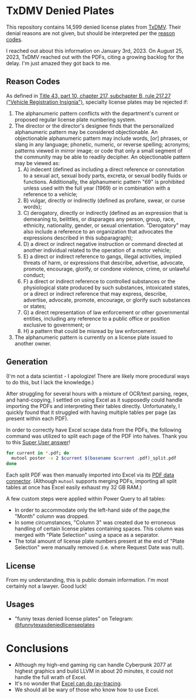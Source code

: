 # TxDMV Denied Plates
This repository contains 14,599 denied license plates from [TxDMV](https://www.txdmv.gov). Their denial reasons are not given, but should be interpreted per the [reason codes](#reason-codes).

I reached out about this information on January 3rd, 2023. On August 25, 2023, TxDMV reached out with the PDFs, citing a growing backlog for the delay. I'm just amazed they got back to me.

## Reason Codes
As defined in [Title 43, part 10, chapter 217, subchapter B, rule 217.27 ("Vehicle Registration Insignia")](https://texreg.sos.state.tx.us/public/readtac$ext.TacPage?sl=R&app=9&p_dir=&p_rloc=&p_tloc=&p_ploc=&pg=1&p_tac=&ti=43&pt=10&ch=217&rl=27), specialty license plates may be rejected if:

1. The alphanumeric pattern conflicts with the department's current or proposed regular license plate numbering system.
2. The director or the director's designee finds that the personalized alphanumeric pattern may be considered objectionable. An objectionable alphanumeric pattern may include words, [or] phrases, or slang in any language; phonetic, numeric, or reverse spelling; acronyms; patterns viewed in mirror image; or code that only a small segment of the community may be able to readily decipher. An objectionable pattern may be viewed as:
    1. A) indecent (defined as including a direct reference or connotation to a sexual act, sexual body parts, excreta, or sexual bodily fluids or functions. Additionally, the alphanumeric pattern "69" is prohibited unless used with the full year (1969) or in combination with a reference to a vehicle;
    2. B) vulgar, directly or indirectly (defined as profane, swear, or curse words);
    3. C) derogatory, directly or indirectly (defined as an expression that is demeaning to, belittles, or disparages any person, group, race, ethnicity, nationality, gender, or sexual orientation. "Derogatory" may also include a reference to an organization that advocates the expressions described in this subparagraph);
    4. D) a direct or indirect negative instruction or command directed at another individual related to the operation of a motor vehicle;
    5. E) a direct or indirect reference to gangs, illegal activities, implied threats of harm, or expressions that describe, advertise, advocate, promote, encourage, glorify, or condone violence, crime, or unlawful conduct;
    6. F) a direct or indirect reference to controlled substances or the physiological state produced by such substances, intoxicated states, or a direct or indirect reference that may express, describe, advertise, advocate, promote, encourage, or glorify such substances or states;
    7. G) a direct representation of law enforcement or other governmental entities, including any reference to a public office or position exclusive to government; or
    8. H) a pattern that could be misread by law enforcement.
3. The alphanumeric pattern is currently on a license plate issued to another owner.

## Generation
(I'm not a data scientist - I apologize! There are likely more procedural ways to do this, but I lack the knowledge.)

After struggling for several hours with a mixture of OCR/text parsing, regex, and hand-copying, I settled on using Excel as it supposedly could handle importing the PDFs and interpreting their tables directly. Unfortunately, I quickly found that it struggled with having multiple tables per page (as present within each PDF).

In order to correctly have Excel scrape data from the PDFs, the following command was utilized to split each page of the PDF into halves. Thank you to this [Super User answer](https://superuser.com/a/1000913)!

```sh
for current in *.pdf; do
  mutool poster -x 2 $current $(basename $current .pdf)_split.pdf
done
```

Each split PDF was then manually imported into Excel via its [PDF data connector](https://techcommunity.microsoft.com/t5/excel-blog/announcing-data-import-from-pdf-documents/ba-p/1569202). (Although `mutool` supports merging PDFs, importing all split tables at once has Excel easily exhaust my 32 GB RAM.)

A few custom steps were applied within Power Query to all tables:
- In order to accommodate only the left-hand side of the page,the "Month" column was dropped.
- In some circumstances, "Column 3" was created due to erroneous handling of certain license plates containing spaces. This column was merged with "Plate Selection" using a space as a separator.
- The total amount of license plate numbers present at the end of "Plate Selection" were manually removed (i.e. where Request Date was null).

## License
From my understanding, this is public domain information. I'm most certainly not a lawyer. Good luck!

## Usages
- "funny texas denied license plates" on Telegram: [@funnytexasdeniedlicenseplates](https://t.me/funnytexasdeniedlicenseplates)

# Conclusions
- Although my high-end gaming rig can handle Cyberpunk 2077 at highest graphics and build LLVM in about 20 minutes, it could not handle the full wrath of Excel.
- It's no wonder that [Excel can do ray-tracing](https://github.com/s0lly/Raytracer-In-Excel).
- We should all be wary of those who know how to use Excel.
